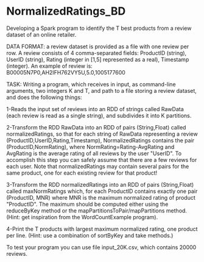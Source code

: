 # NormalizedRatings_BD

Developing a Spark program to identify the T best products from a review dataset of an online retailer. 

DATA FORMAT: a review dataset is provided as a file with one review per row. A review consists of 4 comma-separated fields: ProductID (string), UserID (string), Rating (integer in [1,5] represented as a real), Timestamp (integer). An example of review is: B00005N7P0,AH2IFH762VY5U,5.0,1005177600 

TASK: Writing a program, which receives in input, as command-line arguments, two integers K and T, and path to a file storing a review dataset, and does the following things:

1-Reads the input set of reviews into an RDD of strings called RawData (each review is read as a single string), and subdivides it into K partitions.

2-Transform the RDD RawData into an RDD of pairs (String,Float) called normalizedRatings, so that for each string of RawData representing a review (ProductID,UserID,Rating,Timestamp), NormalizedRatings contains the pair (ProductID,NormRating), where NormRating=Rating-AvgRating and AvgRating is the average rating of all reviews by the user "UserID". To accomplish this step you can safely assume that there are a few reviews for each user. Note that normalizedRatings may contain several pairs for the same product, one for each existing review for that product! 

3-Transform the RDD normalizedRatings into an RDD of pairs (String,Float) called maxNormRatings which, for each ProductID contains exactly one pair (ProductID, MNR) where MNR is the maximum normalized rating of product "ProductID". The maximum should be computed either using the reduceByKey method or the mapPartitionsToPair/mapPartitions method. (Hint: get inspiration from the WordCountExample program). 

4-Print the T products with largest maximum normalized rating, one product per line. (Hint: use a combination of sortByKey and take methods.) 

To test your program you can use file input_20K.csv, which contains 20000 reviews. 
